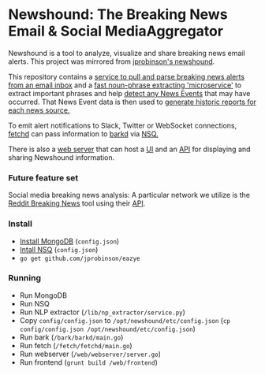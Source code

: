 Newshound: The Breaking News Email & Social MediaAggregator
=========

Newshound is a tool to analyze, visualize and share breaking news email alerts. This project was mirrored from [jprobinson's newshound](https://github.com/jprobinson/newshound).

This repository contains a [service to pull and parse breaking news alerts from an email inbox](https://github.com/news-ai/newshound/tree/master/fetch) and a [fast noun-phrase extracting 'microservice'](https://github.com/news-ai/newshound/tree/master/lib/np_extractor) to extract important phrases and help [detect any News Events](https://github.com/news-ai/newshound/tree/master/common.go#L124) that may have occurred. That News Event data is then used to [generate historic reports for each news source.](https://github.com/news-ai/newshound/blob/master/fetch/mapreduce.go)

To emit alert notifications to Slack, Twitter or WebSocket connections, [fetchd](https://github.com/news-ai/newshound/tree/master/fetch/fetchd) can pass information to [barkd](https://github.com/news-ai/newshound/tree/master/bark/barkd) via [NSQ.](http://nsq.io/)

There is also a [web server](https://github.com/news-ai/newshound/tree/master/web/webserver) that can host a [UI](https://github.com/news-ai/newshound/tree/master/web/frontend) and an [API](https://github.com/news-ai/newshound/tree/master/web/webserver/api) for displaying and sharing Newshound information.

### Future feature set

Social media breaking news analysis: A particular network we utilize is the [Reddit Breaking News](https://www.reddit.com/r/AskReddit/search?sort=new&restrict_sr=on&q=flair%3ABreaking%2BNews) tool using their [API](https://www.reddit.com/r/AskReddit/search.json?sort=new&restrict_sr=on&q=flair%3ABreaking%2BNews).

### Install

- [Install MongoDB](https://github.com/news-ai/configuration/blob/master/mongodb.md) (`config.json`)
- [Intall NSQ](https://github.com/news-ai/configuration/blob/master/nsq.md) (`config.json`)
- `go get github.com/jprobinson/eazye`

### Running

- Run MongoDB
- Run NSQ
- Run NLP extractor (`/lib/np_extractor/service.py`)
- Copy `config/config.json` to `/opt/newshound/etc/config.json` (`cp config/config.json /opt/newshound/etc/config.json`)
- Run bark (`/bark/barkd/main.go`)
- Run fetch (`/fetch/fetchd/main.go`)
- Run webserver (`/web/webserver/server.go`)
- Run frontend (`grunt build /web/frontend`)
